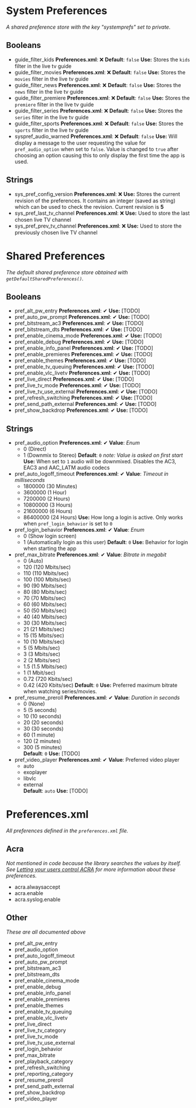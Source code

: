 # System Preferences
_A shared preference store with the key "systemprefs" set to private._

## Booleans
- guide_filter_kids
  **Preferences.xml**: ❌
  **Default**: `false`
  **Use:** Stores the `kids` filter in the live tv guide
- guide_filter_movies
  **Preferences.xml**: ❌
  **Default**: `false`
  **Use:** Stores the `movies` filter in the live tv guide
- guide_filter_news
  **Preferences.xml**: ❌
  **Default**: `false`
  **Use:** Stores the `news` filter in the live tv guide
- guide_filter_premiere
  **Preferences.xml**: ❌
  **Default**: `false`
  **Use:** Stores the `premiere` filter in the live tv guide
- guide_filter_series
  **Preferences.xml**: ❌
  **Default**: `false`
  **Use:** Stores the `series` filter in the live tv guide
- guide_filter_sports
  **Preferences.xml**: ❌
  **Default**: `false`
  **Use:** Stores the `sports` filter in the live tv guide
- syspref_audio_warned
  **Preferences.xml**: ❌
  **Default**: `false`
  **Use:** Will display a message to the user requesting the value for `pref_audio_option` when set to `false`.
           Value is changed to `true` after choosing an option causing this to only display the first time the app is used.

## Strings
- sys_pref_config_version
  **Preferences.xml**: ❌
  **Use:** Stores the current revision of the preferences.
           It contains an integer (saved as string) which can be used to check the revision.
           Current revision is **5**
- sys_pref_last_tv_channel
  **Preferences.xml**: ❌
  **Use:** Used to store the last chosen live TV channel
- sys_pref_prev_tv_channel
  **Preferences.xml**: ❌
  **Use:** Used to store the previously chosen live TV channel

# Shared Preferences
_The default shared preference store obtained with `getDefaultSharedPreferences()`._

## Booleans
- pref_alt_pw_entry
  **Preferences.xml**: ✔
  **Use:** [TODO]
- pref_auto_pw_prompt
  **Preferences.xml**: ✔
  **Use:** [TODO]
- pref_bitstream_ac3
  **Preferences.xml**: ✔
  **Use:** [TODO]
- pref_bitstream_dts
  **Preferences.xml**: ✔
  **Use:** [TODO]
- pref_enable_cinema_mode
  **Preferences.xml**: ✔
  **Use:** [TODO]
- pref_enable_debug
  **Preferences.xml**: ✔
  **Use:** [TODO]
- pref_enable_info_panel
  **Preferences.xml**: ✔
  **Use:** [TODO]
- pref_enable_premieres
  **Preferences.xml**: ✔
  **Use:** [TODO]
- pref_enable_themes
  **Preferences.xml**: ✔
  **Use:** [TODO]
- pref_enable_tv_queuing
  **Preferences.xml**: ✔
  **Use:** [TODO]
- pref_enable_vlc_livetv
  **Preferences.xml**: ✔
  **Use:** [TODO]
- pref_live_direct
  **Preferences.xml**: ✔
  **Use:** [TODO]
- pref_live_tv_mode
  **Preferences.xml**: ✔
  **Use:** [TODO]
- pref_live_tv_use_external
  **Preferences.xml**: ✔
  **Use:** [TODO]
- pref_refresh_switching
  **Preferences.xml**: ✔
  **Use:** [TODO]
- pref_send_path_external
  **Preferences.xml**: ✔
  **Use:** [TODO]
- pref_show_backdrop
  **Preferences.xml**: ✔
  **Use:** [TODO]

## Strings
- pref_audio_option
  **Preferences.xml**: ✔
  **Value**: _Enum_
  - 0 (Direct)
  - 1 (Downmix to Stereo)
  **Default**: `0` _note: Value is asked on first start_
  **Use:** When set to `1` audio will be downmixed.
           Disables the AC3, EAC3 and AAC_LATM audio codecs
- pref_auto_logoff_timeout
  **Preferences.xml**: ✔
  **Value**: _Timeout in milliseconds_
  - 1800000 (30 Minutes)
  - 3600000 (1 Hour)
  - 7200000 (2 Hours)
  - 10800000 (3 Hours)
  - 21600000 (6 Hours)
  - 86400000 (24 Hours)
  **Use:** How long a login is active.
           Only works when `pref_login_behavior` is set to `0` 
- pref_login_behavior
  **Preferences.xml**: ✔
  **Value**: _Enum_
  - 0 (Show login screen)
  - 1 (Automatically login as this user)
  **Default**: `0`
  **Use:** Behavior for login when starting the app
- pref_max_bitrate
  **Preferences.xml**: ✔
  **Value**: _Bitrate in megabit_
  - 0 (Auto)
  - 120 (120 Mbits/sec)
  - 110 (110 Mbits/sec)
  - 100 (100 Mbits/sec)
  - 90 (90 Mbits/sec)
  - 80 (80 Mbits/sec)
  - 70 (70 Mbits/sec)
  - 60 (60 Mbits/sec)
  - 50 (50 Mbits/sec)
  - 40 (40 Mbits/sec)
  - 30 (30 Mbits/sec)
  - 21 (21 Mbits/sec)
  - 15 (15 Mbits/sec)
  - 10 (10 Mbits/sec)
  - 5 (5 Mbits/sec)
  - 3 (3 Mbits/sec)
  - 2 (2 Mbits/sec)
  - 1.5 (1.5 Mbits/sec)
  - 1 (1 Mbit/sec)
  - 0.72 (720 Kbits/sec)
  - 0.42 (420 Kbits/sec)
  **Default**: `0`
  **Use:** Preferred maximum bitrate when watching series/movies.
- pref_resume_preroll
  **Preferences.xml**: ✔
  **Value**: _Duration in seconds_
  - 0 (None)
  - 5 (5 seconds)
  - 10 (10 seconds)
  - 20 (20 seconds)
  - 30 (30 seconds)
  - 60 (1 minute)
  - 120 (2 minutes)
  - 300 (5 minutes)  
  **Default**: `0`
  **Use:** [TODO]
- pref_video_player
  **Preferences.xml**: ✔
  **Value**: Preferred video player
    - auto
    - exoplayer
    - libvlc
    - external  
    **Default**: `auto`
  **Use:** [TODO]

# Preferences.xml
_All preferences defined in the `preferences.xml` file._
## Acra
_Not mentioned in code because the library searches the values by itself. See [Letting your users control ACRA](https://github.com/ACRA/acra/wiki/AdvancedUsage#letting-your-users-control-acra) for more information about these preferences._
- acra.alwaysaccept
- acra.enable
- acra.syslog.enable

## Other
_These are all documented above_
- pref_alt_pw_entry
- pref_audio_option
- pref_auto_logoff_timeout
- pref_auto_pw_prompt
- pref_bitstream_ac3
- pref_bitstream_dts
- pref_enable_cinema_mode
- pref_enable_debug
- pref_enable_info_panel
- pref_enable_premieres
- pref_enable_themes
- pref_enable_tv_queuing
- pref_enable_vlc_livetv
- pref_live_direct
- pref_live_tv_category
- pref_live_tv_mode
- pref_live_tv_use_external
- pref_login_behavior
- pref_max_bitrate
- pref_playback_category
- pref_refresh_switching
- pref_reporting_category
- pref_resume_preroll
- pref_send_path_external
- pref_show_backdrop
- pref_video_player
